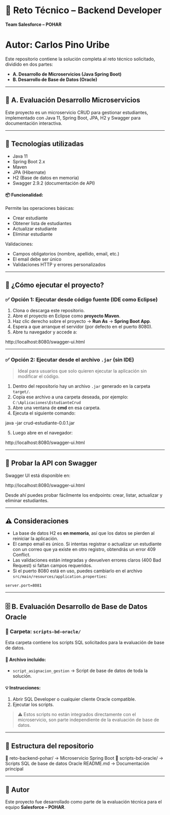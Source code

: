 # 🧪 Reto Técnico – Backend Developer  
**Team Salesforce – POHAR**
# Autor: Carlos Pino Uribe

Este repositorio contiene la solución completa al reto técnico solicitado, dividido en dos partes:

- **A. Desarrollo de Microservicios (Java Spring Boot)**
- **B. Desarrollo de Base de Datos (Oracle)**

---

## 🧩 A. Evaluación Desarrollo Microservicios
Este proyecto es un microservicio CRUD para gestionar estudiantes, implementado con Java 11, Spring Boot, JPA, H2 y Swagger para documentación interactiva.

---

## 🚀 Tecnologías utilizadas

- Java 11
- Spring Boot 2.x
- Maven
- JPA (Hibernate)
- H2 (Base de datos en memoria)
- Swagger 2.9.2 (documentación de API)

#### 📦 Funcionalidad:
Permite las operaciones básicas:
- Crear estudiante
- Obtener lista de estudiantes
- Actualizar estudiante
- Eliminar estudiante

Validaciones:
- Campos obligatorios (nombre, apellido, email, etc.)
- El email debe ser único
- Validaciones HTTP y errores personalizados

---

## 🔧 ¿Cómo ejecutar el proyecto?

### ✅ Opción 1: Ejecutar desde código fuente (IDE como Eclipse)

1. Clona o descarga este repositorio.
2. Abre el proyecto en Eclipse como **proyecto Maven**.
3. Haz clic derecho sobre el proyecto → **Run As** → **Spring Boot App**.
4. Espera a que arranque el servidor (por defecto en el puerto 8080).
5. Abre tu navegador y accede a:

http://localhost:8080/swagger-ui.html

---

### ✅ Opción 2: Ejecutar desde el archivo `.jar` (sin IDE)

> Ideal para usuarios que solo quieren ejecutar la aplicación sin modificar el código.

1. Dentro del repositorio hay un archivo `.jar` generado en la carpeta `target/`.
2. Copia ese archivo a una carpeta deseada, por ejemplo: `C:\Aplicaciones\EstudianteCrud`
3. Abre una ventana de **cmd** en esa carpeta.
4. Ejecuta el siguiente comando:

java -jar crud-estudiante-0.0.1.jar

5. Luego abre en el navegador:

http://localhost:8080/swagger-ui.html

---

## 🧪 Probar la API con Swagger

Swagger UI está disponible en:

http://localhost:8080/swagger-ui.html

Desde ahí puedes probar fácilmente los endpoints: crear, listar, actualizar y eliminar estudiantes.

---

## ⚠️ Consideraciones

- La base de datos H2 es **en memoria**, así que los datos se pierden al reiniciar la aplicación.
- El campo email es único. Si intentas registrar o actualizar un estudiante con un correo que ya existe en otro registro, obtendrás un error 409 Conflict.
- Las validaciones están integradas y devuelven errores claros (400 Bad Request) si faltan campos requeridos.
- Si el puerto 8080 está en uso, puedes cambiarlo en el archivo `src/main/resources/application.properties`:

```properties
server.port=8081
```
---

## 🗄️ B. Evaluación Desarrollo de Base de Datos Oracle

### 📂 Carpeta: `scripts-bd-oracle/`

Esta carpeta contiene los scripts SQL solicitados para la evaluación de base de datos.

#### 📁 Archivo incluído:

- `script_asignacion_gestion` → Script de base de datos de toda la solución.

#### 💡 Instrucciones:

1. Abrir SQL Developer o cualquier cliente Oracle compatible.
2. Ejecutar los scripts.

> ⚠️ Estos scripts no están integrados directamente con el microservicio, son parte independiente de la evaluación de base de datos.

---

## 📁 Estructura del repositorio

📁 reto-backend-pohar/ → Microservicio Spring Boot
📁 scripts-bd-oracle/ → Scripts SQL de base de datos Oracle
README.md → Documentación principal

---

## 👤 Autor

Este proyecto fue desarrollado como parte de la evaluación técnica para el equipo **Salesforce – POHAR**.
